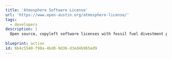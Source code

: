```yaml
---
title: 'Atmosphere Software License'
url: 'https://www.open-austin.org/atmosphere-license/'
tags:
  - developers
description: |
  Open source, copyleft software licenses with fossil fuel divestment provisions. They comply with the Open Source Definition and the Ethical Source Definition, and they're designed to impose quantifiable, enforceable obligations.
  
blueprint: action
id: 6b4c5540-f98a-4bd0-9d36-d3ed4b965ed9
---
```

